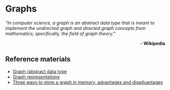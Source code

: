 # Graphs

*"In computer science, a graph is an abstract data type that is meant to implement the undirected graph and directed graph concepts from mathematics; specifically, the field of graph theory."*

<div align="right"><b>- Wikipedia</b></div>


## Reference materials

* [Graph (abstract data type][1]
* [Graph representations][2]
* [Three ways to store a graph in memory, advantages and disadvantages][3]


[1]: https://en.wikipedia.org/wiki/Graph_(abstract_data_type)
[2]: https://en.wikipedia.org/wiki/Graph_%28abstract_data_type%29#Representations 
[3]: https://stackoverflow.com/questions/3287003/three-ways-to-store-a-graph-in-memory-advantages-and-disadvantages
